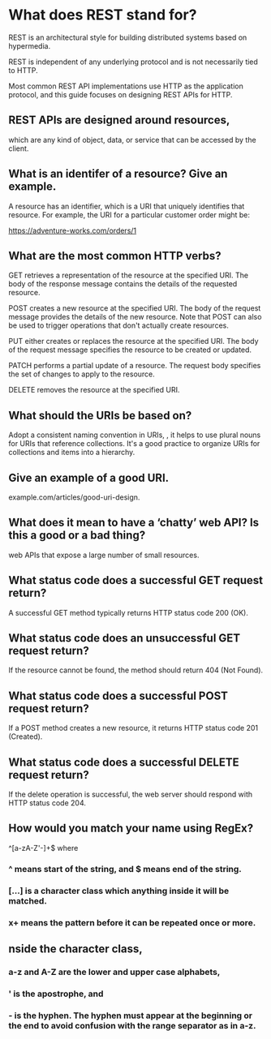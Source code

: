 # What does REST stand for?

REST is an architectural style for building distributed systems based on hypermedia.

REST is independent of any underlying protocol and is not necessarily tied to HTTP.

Most common REST API implementations use HTTP as the application protocol, and this guide focuses on designing REST APIs for HTTP.

## REST APIs are designed around resources,

 which are any kind of object, data, or service that can be accessed by the client.

## What is an identifer of a resource? Give an example.

A resource has an identifier, which is a URI that uniquely identifies that resource. For example, the URI for a particular customer order might be:

https://adventure-works.com/orders/1

## What are the most common HTTP verbs?

GET retrieves a representation of the resource at the specified URI. The body of the response message contains the details of the requested resource.

POST creates a new resource at the specified URI. The body of the request message provides the details of the new resource. Note that POST can also be used to trigger operations that don't actually create resources.

PUT either creates or replaces the resource at the specified URI. The body of the request message specifies the resource to be created or updated.

PATCH performs a partial update of a resource. The request body specifies the set of changes to apply to the resource.

DELETE removes the resource at the specified URI.

## What should the URIs be based on?

Adopt a consistent naming convention in URIs, , it helps to use plural nouns for URIs that reference collections. It's a good practice to organize URIs for collections and items into a hierarchy.

## Give an example of a good URI.

example.com/articles/good-uri-design.

## What does it mean to have a ‘chatty’ web API? Is this a good or a bad thing?

web APIs that expose a large number of small resources.

## What status code does a successful GET request return?

A successful GET method typically returns HTTP status code 200 (OK).

## What status code does an unsuccessful GET request return?

If the resource cannot be found, the method should return 404 (Not Found).

## What status code does a successful POST request return?

If a POST method creates a new resource, it returns HTTP status code 201 (Created).

## What status code does a successful DELETE request return?

If the delete operation is successful, the web server should respond with HTTP status code 204.
## How would you match your name using RegEx?

^[a-zA-Z'-]+$
where 
### ^ means start of the string, and $ means end of the string.
### […] is a character class which anything inside it will be matched.
### x+ means the pattern before it can be repeated once or more.

## nside the character class,

### a-z and A-Z are the lower and upper case alphabets,
### ' is the apostrophe, and
### - is the hyphen. The hyphen must appear at the beginning or the end to avoid confusion with the range separator as in a-z.